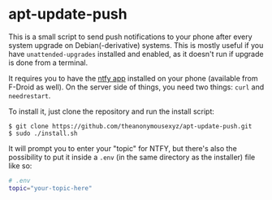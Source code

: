 # apt-update-push

This is a small script to send push notifications to your phone after every system upgrade on Debian(-derivative) systems.
This is mostly useful if you have `unattended-upgrades` installed and enabled, as it doesn't run if upgrade is done from a terminal.

It requires you to have the [ntfy app](https://ntfy.sh) installed on your phone (available from F-Droid as well).
On the server side of things, you need two things: `curl` and `needrestart`.

To install it, just clone the repository and run the install script:

```console
$ git clone https://github.com/theanonymousexyz/apt-update-push.git
$ sudo ./install.sh
```

It will prompt you to enter your "topic" for NTFY, but there's also the possibility to put it inside a `.env` (in the same directory as the installer) file like so:

```sh
# .env
topic="your-topic-here"
```
